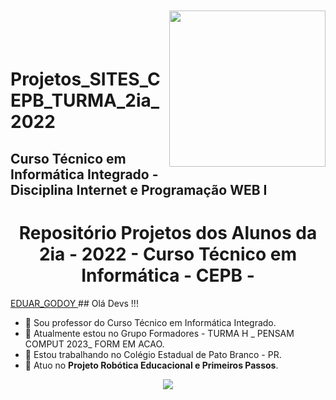 <img align="right" width="250px" style="margin-top:-20px" src="https://user-images.githubusercontent.com/68967909/194184154-08c18020-794c-4d08-ba17-194d530fdc85.png" width="80"></br></br>
# Projetos_SITES_CEPB_TURMA_2ia_2022
## Curso Técnico em Informática Integrado - Disciplina Internet e Programação WEB I 
<h1 align="center">Repositório Projetos dos Alunos da 2ia - 2022 - Curso Técnico em Informática - CEPB - </h1> 
<a href="./EDUAR_GODOY/index.html" target="_blanck">EDUAR_GODOY </a>
## Olá Devs !!!

- 📔 Sou professor do Curso Técnico em Informática Integrado.
- 🌱 Atualmente estou no Grupo Formadores - TURMA H _ PENSAM COMPUT 2023_ FORM EM ACAO.
- 💞️ Estou trabalhando no Colégio Estadual de Pato Branco - PR.
- 🤖 Atuo no **Projeto Robótica Educacional e Primeiros Passos**.
<p align="center">
<img src="http://img.shields.io/static/v1?label=STATUS&message=EM%20DESENVOLVIMENTO&color=GREEN&style=for-the-badge"/>
</p>
<!---
marcelokuhl/marcelokuhl is a ✨ special ✨ repository because its `README.md` (this file) appears on your GitHub profile.
You can click the Preview link to take a look at your changes.
--->

